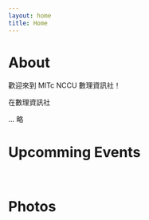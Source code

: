 ```yaml
---
layout: home
title: Home
---
```


<script setup>
import Banner from '.vitepress/components/Banner.vue'
import AnnounceCards from '.vitepress/components/AnnounceCards.vue';
</script>

<Banner />

# About

歡迎來到 MITc NCCU 數理資訊社！

在數理資訊社


... 略

# Upcomming Events

<br>

<AnnounceCards />


# Photos



